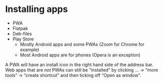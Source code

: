 # Installing apps

- PWA
- Flatpak
- Deb-files
- Play Store
  - Mostly Android apps and some PWAs (Zoom for Chrome for example)
  - Most Android apps are for phones (Opera is an exception)

A PWA will have an install icon in the right hand side of the address bar. Web apps that are _not_ PWAs can still be “installed” by clicking … → “more tools” → “create shortcut” and then ticking off “Open as window”.
